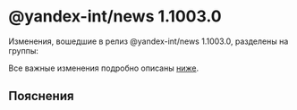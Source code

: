 # @yandex-int/news 1.1003.0

<!-- ЧЕЛОВЕЧЕСКОЕ ВСТУПЛЕНИЕ -->

Изменения, вошедшие в релиз @yandex-int/news 1.1003.0, разделены на группы:

Все важные изменения подробно описаны [ниже](#Пояснения).

## Пояснения

